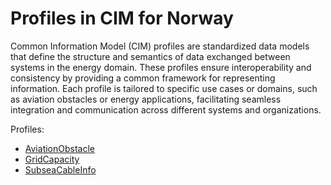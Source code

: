 # Profiles in CIM for Norway

Common Information Model (CIM) profiles are standardized data models that define the structure and semantics of data exchanged between systems in the energy domain. These profiles ensure interoperability and consistency by providing a common framework for representing information. Each profile is tailored to specific use cases or domains, such as aviation obstacles or energy applications, facilitating seamless integration and communication across different systems and organizations.

Profiles:

- [AviationObstacle](/Models/Profiles/AviationObstacle/)
- [GridCapacity](/Models/Profiles/GridCapacity/)
- [SubseaCableInfo](/Models/Profiles/SubseaCableInfo/)